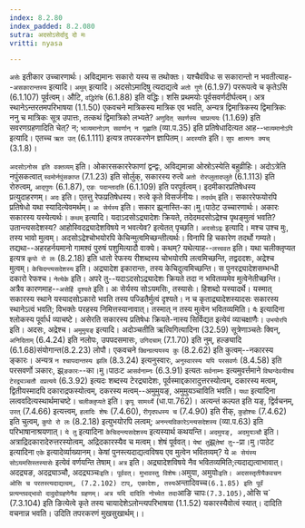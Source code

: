 ```yaml
---
index: 8.2.80
index_padded: 8.2.080
sutra: अदसोऽसेर्दादु दो मः
vritti: nyasa

---
```

`असेः` इतीकार उच्चारणार्थः। अविद्यमानः सकारो यस्य स तथोक्तः। यश्चैवंविधः स सकारान्तो न भवतीत्याह--`असकारान्तस्य` इत्यादि। `अमुम्` इत्यादि। अदसोऽमादिषु त्यदाद्यत्वे `अतो गुणे` (6.1.97) पररूपत्वे च कृतेऽसि (6.1.107) पूर्वत्वम्। औटि, `वद्धिरेचि` (6.1.88) इति वद्धिः। शसि प्रथमयोः पूर्वसवर्णदीर्घत्वम्। अत्र स्थानेऽन्तरतमपरिभाषया (1.1.50) एकवचने मात्रिकस्य मात्रिक एव भवति, अन्यत्र द्विमात्रिकस्य द्विमात्रिकः ननु च मात्रिकः सूत्र उपात्तः, तत्कथं द्विमात्रिको लभ्यते? `अणुदित् सवर्णस्य चाप्रत्ययः` (1.1.69) इति सवरणग्रहणादिति चेत्? न; `भाव्यमानोऽण् सवर्णान् न गृह्णाति` (व्या.प.35) इति प्रतिषेधादित्यत आह--`भाव्यमानोऽपि` इत्यादि। एतच्च `ऋत उत्` (6.1.111) इत्यत्र तपरकरणेन ज्ञापितम्।
`अदस्यति` इति। `सुप क्षात्मनः क्यच्` (3.1.8)।

`अदसोऽनोस्र इति वक्तव्यम्` इति। ओकारसकाररेफाणां द्वन्द्वः, अविद्यमान्ना ओस्रोऽस्येति बहुव्रीहिः। अदोऽत्रेति नपुंसकत्वात् `स्वमोर्नपुंसकाप्त` (7.1.23) इति सोर्लुक्, सकारस्य रुत्वे `अतो रोरप्लुतादप्लुते` (6.1.113) इति रोरुत्वम्, `आद्गुणः` (6.1.87), `एङः पदान्तादति` (6.1.109) इति परपूर्वत्वम्। इदमीकारप्रतिषेधस्य प्रत्युदाहरणम्। `अदः` इति। एतत्तु रेफप्रतिषेधस्य। रुत्वे कृते विसर्जनीयः।
`तदर्थम्` इति। सकाररेफयोरपि प्रतिषेधो यथा स्यादित्येवमर्थम्। `अः सेर्यस्य` इति। सकार झ्र्नास्ति-का।मु।पाठेट उच्चारणार्थः। अकारः सकारस्य यस्येत्यर्थः।
`कथम्` इत्यादि। यदाऽदसोऽद्र्यादेशः क्रियते, तदेदमदसोऽद्रेश्च पृथङ्मुत्वं भवति? उतान्त्यसदेशस्य? आहोस्विदद्र्यादेशविषये न भवत्येव? इत्येतत् पृच्छति।
`अदसोऽद्रः` इत्यादि। मश्च उश्च मुः, तस्य भावो मुत्वम्। अदसोऽद्रेश्चोभयोरपि केचिन्मुत्वमिच्छन्तीत्यर्थः। विनापि हि चकारेण तदर्थो गम्यते। तद्यथा--अहरहर्नयमानो गामश्वं पुरुषं पशुमित्यादौ वाक्ये। कथम्? यथेत्याह--`लत्त्ववत` इति। यथा चलीक्लृप्यत इत्यत्र `कृपो रो लः` (8.2.18) इति धातो रेफस्य रीशब्दस्य चोभयोरपि लत्वमिच्छन्ति, तद्वददशः, अद्रेश्च मुत्वम्। `केचिदन्त्यसदेशस्य` इति। अद्र्यादेश इकारान्तः, तस्य केचिदुत्वमिच्छन्ति। स पुनरद्र्यादेशसम्भन्धी दकारो रेफश्च। `नेत्येके` इति। अपरे तु--यदाऽदसोऽद्र्यादेशः क्रियते तदा न भवितव्यमेव मुत्वेनेतीच्छन्ति। अत्रैव कारणमाह--`असेर्हि दृश्यते` इति। अः सेर्यस्य सोऽयमसिः, तस्यासेः। हिशब्दो यस्यादर्थे। यस्मात् सकारस्य स्थाने यस्यादसोऽकारो भवति तस्य पज्डितैर्मुत्वं दृश्यते। न च कृताद्र्यादेशस्यादसः सकारस्य स्थानेऽत्वं भवति; विभक्तेः परहस्य निमित्तस्यानावात्। तस्मात् न तस्य मुत्वेन भवितव्यमिति।
`यैः` इत्यादिना श्लोकस्य पूर्वार्ध व्याचष्टे। असेरति सकारस्य प्रतिषेधः क्रियते-नास्य सिर्विद्यत इत्येवं व्याचक्षाणैः। `उभयोरपि` इति। अदसः, अद्रेश्च। `अमुमुयङ्` इत्यादि। अदोञ्चतीति ऋत्विगित्यादिना (32.59) सूत्रेणाञ्चतेः क्विन्, `अनिदिताम्` (6.4.24) इति नलोपः, उपपदसमासः, `उगिदचाम्` (7.1.70) इति नुम्, हल्ङ्यादि (6.1.68)संयोगान्त(8.2.23) लोपौ। एकवचने `क्विन्ग्रत्ययस्य कुः` (8.2.62) इति कुत्वम्--नकारस्य ङ्कारः। अन्यत्र `न श्चापदान्तस्य झलि` (8.3.24) इत्यनुस्वारः, `अनुस्वारस्य यपि परसवर्णः` (8.4.58) इति परसवर्णो ञकारः, झ्र्`ङकारः`--का।मु।पाठःट `आसर्वनाम्नः` (6.3.91) इत्यतः `सर्वनाम्नः` इत्यमुवर्त्तमाने `विष्वग्देवयीश्च टेरद्र्यञ्चतौ वप्रत्यये` (6.3.92) इत्यदः शब्दस्य टेरद्र्यादेशः, पूर्वस्माद्दकारादुत्तरस्योत्वम्, दकारस्य मत्वम्, द्वितीयस्मादपि दकाराद्रफस्योत्वम्, दकरस्य मत्वम्--अमुमुयङ्, अमुमुयञ्चाविति भवति। `यथा` इत्यादिना लत्ववदित्यस्थार्थमाचष्टे। `चलीक्लृप्यते` इति। `कृपू सामर्थ्ये` (धा.पा.762)। अत्यन्तं कल्पत इति यङ्, द्विर्वचनम्, `उरत्` (7.4.66) इत्यत्त्वम्, `हलादिः शेषः` (7.4.60), `रीगृदपधस्य च` (7.4.90) इति रीक्, `कुहोश्चः` (7.4.62) इति चुत्वम्, `कुपो रो लः` (8.2.18) इत्युभयोरपि लत्वम्; `अनन्त्यविकारेऽन्त्यसदेशस्य` (व्या.प.63) इति परिभाषानाश्रयणात्।
`ये तु` इत्यादिना `केचिदन्त्यसदेशस्य` इत्यस्यार्थ कथयन्ति। `अदमुयङ्, अदमुयञ्चौ` इति। अत्राद्रिदकारादेरुत्तरस्योत्वम्, अद्रिदकारस्यैव च मत्वम्। शेषं पूर्ववत्।
`येषां तु`झ्र्`तेषां तु`--प्रा।मु।पाठेट इत्यादिना `एके` इत्यादेर्व्याख्यानम्। केषां पुनस्त्यदाद्यत्वविषय एव मुत्वेन भवितव्यम्? ये `अः सेयंस्य सोऽयमसिस्तस्यासेः` इत्येवं वर्णयन्ति तेषाम्। `अत्र` इति। अद्र्यादेशविषये नैव भवितव्यमिति;त्यदाद्यत्वाभावात्। अदद्र्यङ, अदद्र्याञ्चौ, अदद्र्यञ्चः` इति। पूर्ववत्। मुभावस्तु विशेषः।
`अमुया, अमुयोः` इति। अदसस्तृतीयैकवचन ओसि च परतस्त्यदाद्यत्वम्, (7.2.102) टाप्, एकादेशः, तस्य `अन्तादिवच्च` (6.1.85) इति पूर्वं प्रत्यन्तवद्भावो दादुदोग्रहणेनैव ग्रहणम्। अत्र यदि दादिति नोच्येत तदा `आङि चापः` (7.3.105), `ओसि च` (7.3.104) इति ङित्येत्वे कृते तस्य चायादेशेऽलोन्त्यपरिभाषया (1.1.52) यकारस्यैवोत्वं स्यात्। दादिति वचनान्न भवति।
उदिति तपरकरणं मुखसुखार्थम्।।
